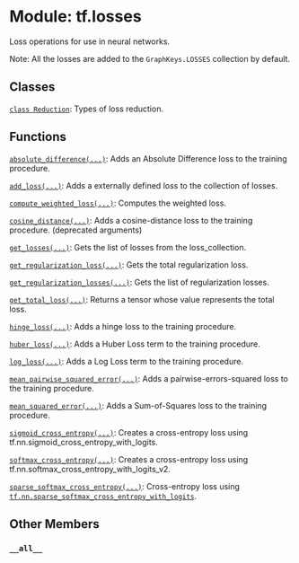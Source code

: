 <div itemscope itemtype="http://developers.google.com/ReferenceObject">
<meta itemprop="name" content="tf.losses" />
<meta itemprop="path" content="Stable" />
<meta itemprop="property" content="__all__"/>
</div>

# Module: tf.losses

Loss operations for use in neural networks.

Note: All the losses are added to the `GraphKeys.LOSSES` collection by default.

## Classes

[`class Reduction`](../tf/losses/Reduction.md): Types of loss reduction.

## Functions

[`absolute_difference(...)`](../tf/losses/absolute_difference.md): Adds an Absolute Difference loss to the training procedure.

[`add_loss(...)`](../tf/losses/add_loss.md): Adds a externally defined loss to the collection of losses.

[`compute_weighted_loss(...)`](../tf/losses/compute_weighted_loss.md): Computes the weighted loss.

[`cosine_distance(...)`](../tf/losses/cosine_distance.md): Adds a cosine-distance loss to the training procedure. (deprecated arguments)

[`get_losses(...)`](../tf/losses/get_losses.md): Gets the list of losses from the loss_collection.

[`get_regularization_loss(...)`](../tf/losses/get_regularization_loss.md): Gets the total regularization loss.

[`get_regularization_losses(...)`](../tf/losses/get_regularization_losses.md): Gets the list of regularization losses.

[`get_total_loss(...)`](../tf/losses/get_total_loss.md): Returns a tensor whose value represents the total loss.

[`hinge_loss(...)`](../tf/losses/hinge_loss.md): Adds a hinge loss to the training procedure.

[`huber_loss(...)`](../tf/losses/huber_loss.md): Adds a Huber Loss term to the training procedure.

[`log_loss(...)`](../tf/losses/log_loss.md): Adds a Log Loss term to the training procedure.

[`mean_pairwise_squared_error(...)`](../tf/losses/mean_pairwise_squared_error.md): Adds a pairwise-errors-squared loss to the training procedure.

[`mean_squared_error(...)`](../tf/losses/mean_squared_error.md): Adds a Sum-of-Squares loss to the training procedure.

[`sigmoid_cross_entropy(...)`](../tf/losses/sigmoid_cross_entropy.md): Creates a cross-entropy loss using tf.nn.sigmoid_cross_entropy_with_logits.

[`softmax_cross_entropy(...)`](../tf/losses/softmax_cross_entropy.md): Creates a cross-entropy loss using tf.nn.softmax_cross_entropy_with_logits_v2.

[`sparse_softmax_cross_entropy(...)`](../tf/losses/sparse_softmax_cross_entropy.md): Cross-entropy loss using <a href="../tf/nn/sparse_softmax_cross_entropy_with_logits.md"><code>tf.nn.sparse_softmax_cross_entropy_with_logits</code></a>.

## Other Members

<h3 id="__all__"><code>__all__</code></h3>

